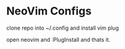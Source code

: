 # NeoVim Configs

clone repo into ~/.config and install vim plug

open neovim and :PlugInstall and thats it.
